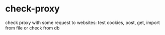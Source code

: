 # check-proxy
check proxy with some request to websites: test cookies, post, get, import from file or check from db
